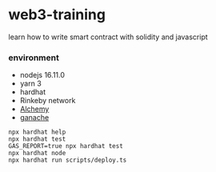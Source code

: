 # web3-training
learn how to write smart contract with solidity and javascript

### environment
* nodejs 16.11.0
* yarn 3
* hardhat
* Rinkeby network
* [Alchemy](https://www.alchemy.com/)
* [ganache](https://trufflesuite.com/ganache/)

```shell
npx hardhat help
npx hardhat test
GAS_REPORT=true npx hardhat test
npx hardhat node
npx hardhat run scripts/deploy.ts
```
